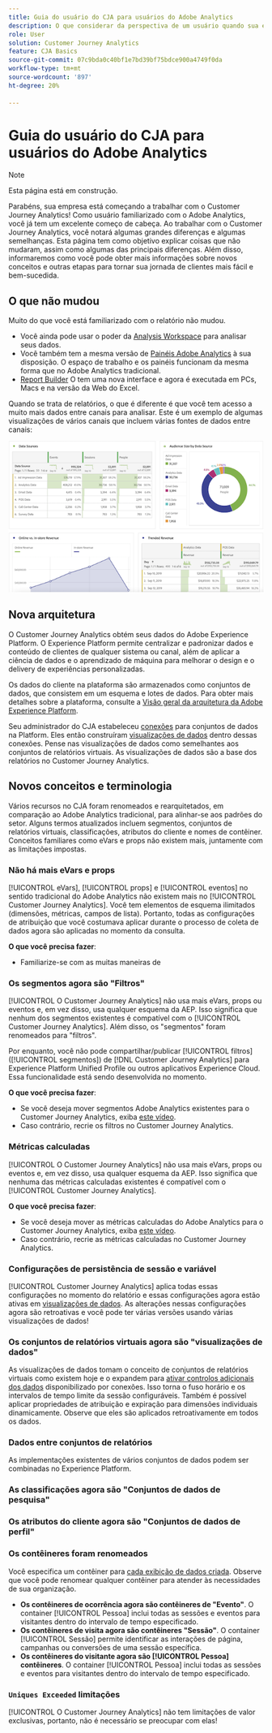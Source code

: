 ```yaml
---
title: Guia do usuário do CJA para usuários do Adobe Analytics
description: O que considerar da perspectiva de um usuário quando sua empresa move dados do Adobe Analytics para o Customer Journey Analytics
role: User
solution: Customer Journey Analytics
feature: CJA Basics
source-git-commit: 07c9bda0c40bf1e7bd39bf75bdce900a4749f0da
workflow-type: tm+mt
source-wordcount: '897'
ht-degree: 20%

---
```



# Guia do usuário do CJA para usuários do Adobe Analytics

>[!NOTE]
>
>Esta página está em construção.

Parabéns, sua empresa está começando a trabalhar com o Customer Journey Analytics! Como usuário familiarizado com o Adobe Analytics, você já tem um excelente começo de cabeça. Ao trabalhar com o Customer Journey Analytics, você notará algumas grandes diferenças e algumas semelhanças. Esta página tem como objetivo explicar coisas que não mudaram, assim como algumas das principais diferenças. Além disso, informaremos como você pode obter mais informações sobre novos conceitos e outras etapas para tornar sua jornada de clientes mais fácil e bem-sucedida.

## O que não mudou

Muito do que você está familiarizado com o relatório não mudou.

* Você ainda pode usar o poder da [Analysis Workspace](/help/analysis-workspace/home.md) para analisar seus dados.
* Você também tem a mesma versão de [Painéis Adobe Analytics](/help/mobile-app/home.md) à sua disposição. O espaço de trabalho e os painéis funcionam da mesma forma que no Adobe Analytics tradicional.
* [Report Builder](/help/report-builder/report-buider-overview.md) O tem uma nova interface e agora é executada em PCs, Macs e na versão da Web do Excel.

Quando se trata de relatórios, o que é diferente é que você tem acesso a muito mais dados entre canais para analisar. Este é um exemplo de algumas visualizações de vários canais que incluem várias fontes de dados entre canais:

![visualizações de vários canais](assets/cross-channel.png)

## Nova arquitetura

O Customer Journey Analytics obtém seus dados do Adobe Experience Platform. O Experience Platform permite centralizar e padronizar dados e conteúdo de clientes de qualquer sistema ou canal, além de aplicar a ciência de dados e o aprendizado de máquina para melhorar o design e o delivery de experiências personalizadas.

Os dados do cliente na plataforma são armazenados como conjuntos de dados, que consistem em um esquema e lotes de dados. Para obter mais detalhes sobre a plataforma, consulte a [Visão geral da arquitetura da Adobe Experience Platform](https://experienceleague.adobe.com/docs/platform-learn/tutorials/intro-to-platform/basic-architecture.html?lang=en).

Seu administrador do CJA estabeleceu [conexões](/help/connections/create-connection.md) para conjuntos de dados na Platform. Eles então construíram [visualizações de dados](/help/data-views/data-views.md) dentro dessas conexões. Pense nas visualizações de dados como semelhantes aos conjuntos de relatórios virtuais. As visualizações de dados são a base dos relatórios no Customer Journey Analytics.

## Novos conceitos e terminologia

Vários recursos no CJA foram renomeados e rearquitetados, em comparação ao Adobe Analytics tradicional, para alinhar-se aos padrões do setor. Alguns termos atualizados incluem segmentos, conjuntos de relatórios virtuais, classificações, atributos do cliente e nomes de contêiner. Conceitos familiares como eVars e props não existem mais, juntamente com as limitações impostas.

### Não há mais eVars e props

[!UICONTROL eVars], [!UICONTROL props] e [!UICONTROL eventos] no sentido tradicional do Adobe Analytics não existem mais no [!UICONTROL Customer Journey Analytics]. Você tem elementos de esquema ilimitados (dimensões, métricas, campos de lista). Portanto, todas as configurações de atribuição que você costumava aplicar durante o processo de coleta de dados agora são aplicadas no momento da consulta.

**O que você precisa fazer**:

* Familiarize-se com as muitas maneiras de

### Os segmentos agora são &quot;Filtros&quot;

[!UICONTROL O Customer Journey Analytics] não usa mais eVars, props ou eventos e, em vez disso, usa qualquer esquema da AEP. Isso significa que nenhum dos segmentos existentes é compatível com o [!UICONTROL Customer Journey Analytics]. Além disso, os &quot;segmentos&quot; foram renomeados para &quot;filtros&quot;.

Por enquanto, você não pode compartilhar/publicar [!UICONTROL filtros] ([!UICONTROL segmentos]) de [!DNL Customer Journey Analytics] para Experience Platform Unified Profile ou outros aplicativos Experience Cloud. Essa funcionalidade está sendo desenvolvida no momento.

**O que você precisa fazer**:

* Se você deseja mover segmentos Adobe Analytics existentes para o Customer Journey Analytics, exiba [este vídeo](https://experienceleague.adobe.com/docs/customer-journey-analytics-learn/tutorials/moving-adobe-analytics-segments-to-customer-journey-analytics.html?lang=pt-BR).
* Caso contrário, recrie os filtros no Customer Journey Analytics.

### Métricas calculadas

[!UICONTROL O Customer Journey Analytics] não usa mais eVars, props ou eventos e, em vez disso, usa qualquer esquema da AEP. Isso significa que nenhuma das métricas calculadas existentes é compatível com o [!UICONTROL Customer Journey Analytics].

**O que você precisa fazer**:

* Se você deseja mover as métricas calculadas do Adobe Analytics para o Customer Journey Analytics, exiba [este vídeo](https://experienceleague.adobe.com/docs/customer-journey-analytics-learn/tutorials/moving-your-calculated-metrics-from-adobe-analytics-to-customer-journey-analytics.html?lang=pt-BR).
* Caso contrário, recrie as métricas calculadas no Customer Journey Analytics.

### Configurações de persistência de sessão e variável

[!UICONTROL Customer Journey Analytics] aplica todas essas configurações no momento do relatório e essas configurações agora estão ativas em [visualizações de dados](help/data-views/component-settings/persistence.md). As alterações nessas configurações agora são retroativas e você pode ter várias versões usando várias visualizações de dados!

### Os conjuntos de relatórios virtuais agora são &quot;visualizações de dados&quot;

As visualizações de dados tomam o conceito de conjuntos de relatórios virtuais como existem hoje e o expandem para [ativar controlos adicionais dos dados](/help/data-views/create-dataview.md) disponibilizado por conexões. Isso torna o fuso horário e os intervalos de tempo limite da sessão configuráveis. Também é possível aplicar propriedades de atribuição e expiração para dimensões individuais dinamicamente. Observe que eles são aplicados retroativamente em todos os dados.

### Dados entre conjuntos de relatórios

As implementações existentes de vários conjuntos de dados podem ser combinadas no Experience Platform.

### As classificações agora são &quot;Conjuntos de dados de pesquisa&quot;

### Os atributos do cliente agora são &quot;Conjuntos de dados de perfil&quot;


### Os contêineres foram renomeados

Você especifica um contêiner para [cada exibição de dados criada](https://experienceleague.adobe.com/docs/analytics-platform/using/cja-dataviews/create-dataview.html?lang=en#containers). Observe que você pode renomear qualquer contêiner para atender às necessidades de sua organização.

* **Os contêineres de ocorrência agora são contêineres de &quot;Evento&quot;**. O container [!UICONTROL Pessoa] inclui todas as sessões e eventos para visitantes dentro do intervalo de tempo especificado.
* **Os contêineres de visita agora são contêineres &quot;Sessão&quot;**. O container [!UICONTROL Sessão] permite identificar as interações de página, campanhas ou conversões de uma sessão específica.
* **Os contêineres do visitante agora são [!UICONTROL Pessoa] contêineres**. O container [!UICONTROL Pessoa] inclui todas as sessões e eventos para visitantes dentro do intervalo de tempo especificado.

### `Uniques Exceeded` limitações

[!UICONTROL O Customer Journey Analytics] não tem limitações de valor exclusivas, portanto, não é necessário se preocupar com elas!
